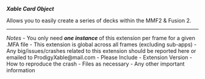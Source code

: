 <b><i>Xable Card Object</i></b>

<p>Allows you to easily create a series of decks within the MMF2 & Fusion 2.</p>

<hr/>
<i>Notes</i>
- You only need <b><i> one instance </i></b>  of this extension per frame for a given .MFA file
	- This extension is global across all frames (excluding sub-apps)
- Any big/issues/crashes related to this extension should be reported here or emailed to ProdigyXable@mail.com 
	- Please Include
		- Extension Version
		- How to reproduce the crash
		- Files as necessary
		-  Any other important information
